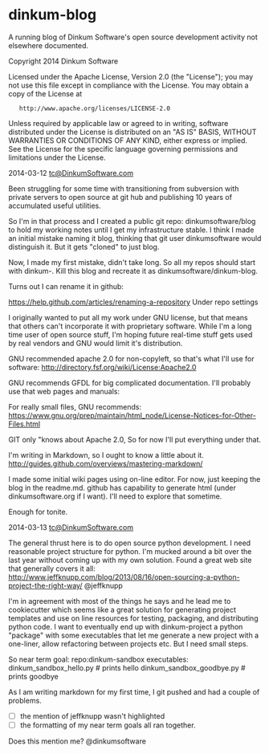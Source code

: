 dinkum-blog
====

A running blog of Dinkum Software's open source development activity not elsewhere documented.

Copyright 2014 Dinkum Software

   Licensed under the Apache License, Version 2.0 (the "License");
   you may not use this file except in compliance with the License.
   You may obtain a copy of the License at

       http://www.apache.org/licenses/LICENSE-2.0

   Unless required by applicable law or agreed to in writing, software
   distributed under the License is distributed on an "AS IS" BASIS,
   WITHOUT WARRANTIES OR CONDITIONS OF ANY KIND, either express or implied.
   See the License for the specific language governing permissions and
   limitations under the License.

2014-03-12 tc@DinkumSoftware.com 

Been struggling for some time with transitioning from subversion with private
servers to open source at git hub and publishing 10 years of accumulated useful
utilities.

So I'm in that process and I created a public git repo: dinkumsoftware/blog to
hold my working notes until I get my infrastructure stable.  I think I made
an initial mistake naming it blog, thinking that git user dinkumsoftware would
distinguish it.  But it gets "cloned" to just blog.

Now, I made my first mistake, didn't take long.
So all my repos should start with dinkum-.  Kill this blog and recreate it
as dinkumsoftware/dinkum-blog.

Turns out I can rename it in github:

https://help.github.com/articles/renaming-a-repository
Under repo settings


I originally wanted to put all my work under GNU license, but that means
that others can't incorporate it with proprietary software.  While I'm
a long time user of open source stuff, I'm hoping future real-time stuff
gets used by real vendors and GNU would limit it's distribution.

GNU recommended apache 2.0 for non-copyleft, so that's what I'll use for
software:
http://directory.fsf.org/wiki/License:Apache2.0

GNU recommends GFDL for big complicated documentation.
I'll probably use that web pages and manuals:

For really small files, GNU recommends:
https://www.gnu.org/prep/maintain/html_node/License-Notices-for-Other-Files.html

GIT only "knows about Apache 2.0, So for now I'll put everything under that.

I'm writing in Markdown, so I ought to know a little about it.
http://guides.github.com/overviews/mastering-markdown/

I made some initial wiki pages using on-line editor.
For now, just keeping the blog in the readme.md.  github has capability to
generate html (under dinkumsoftware.org if I want).  I'll need to explore that
sometime.

Enough for tonite.

2014-03-13 tc@DinkumSoftware.com 

The general thrust here is to do open source python development.  I need
reasonable project structure for python.  I'm mucked around a bit over the
last year without coming up with my own solution.  Found a great web site
that generally covers it all:
http://www.jeffknupp.com/blog/2013/08/16/open-sourcing-a-python-project-the-right-way/
@jeffknupp

I'm in agreement with most of the things he says and he lead me to cookiecutter which
seems like a great solution for generating project templates and use on line resources
for testing, packaging, and distributing python code.  I want to eventually end up with
dinkum-project a python "package" with some executables that let me generate a new project
with a one-liner, allow refactoring between projects etc.  But I need small steps.

So near term goal:
   repo:dinkum-sandbox
      executables: dinkum_sandbox_hello.py      # prints hello
                   dinkum_sandbox_goodbye.py    # prints goodbye

As I am writing markdown for my first time, I git pushed and had a couple of problems.
   - [ ] the mention of jeffknupp wasn't highlighted
   - [ ] the formatting of my near term goals all ran together.

Does this mention me?
@dinkumsoftware


